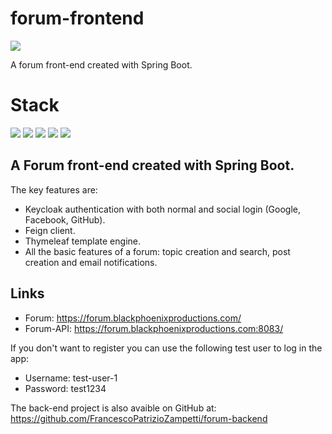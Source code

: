 # forum-frontend
![](https://img.shields.io/badge/build-success-brightgreen.svg)

A forum front-end created with Spring Boot.

# Stack

![](https://img.shields.io/badge/java_11-✓-blue.svg)
![](https://img.shields.io/badge/spring_boot-✓-blue.svg)
![](https://img.shields.io/badge/keycloak-✓-blue.svg)
![](https://img.shields.io/badge/feign-✓-blue.svg)
![](https://img.shields.io/badge/thymeleaf-✓-blue.svg)

## A Forum front-end created with Spring Boot. 
The key features are:
- Keycloak authentication with both normal and social login (Google, Facebook, GitHub).
- Feign client.
- Thymeleaf template engine.
- All the basic features of a forum: topic creation and search, post creation and email notifications.

## Links
- Forum: https://forum.blackphoenixproductions.com/
- Forum-API: https://forum.blackphoenixproductions.com:8083/

If you don't want to register you can use the following test user to log in the app:
- Username: test-user-1
- Password: test1234

The back-end project is also avaible on GitHub at: https://github.com/FrancescoPatrizioZampetti/forum-backend

